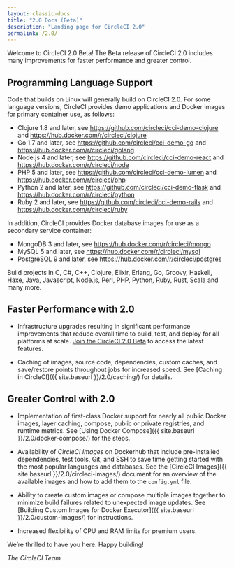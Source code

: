 ```yaml
---
layout: classic-docs
title: "2.0 Docs (Beta)"
description: "Landing page for CircleCI 2.0"
permalink: /2.0/
---
```


Welcome to CircleCI 2.0 Beta! The Beta release of CircleCI 2.0 includes many improvements for faster performance and greater control. 

## Programming Language Support

Code that builds on Linux will generally build on CircleCI 2.0. For some language versions, CircleCI provides demo applications and Docker images for primary container use, as follows: 

- Clojure 1.8 and later, see https://github.com/circleci/cci-demo-clojure and https://hub.docker.com/r/circleci/clojure
- Go 1.7 and later, see https://github.com/circleci/cci-demo-go and https://hub.docker.com/r/circleci/golang
- Node.js 4 and later, see https://github.com/circleci/cci-demo-react and https://hub.docker.com/r/circleci/node
- PHP 5 and later, see https://github.com/circleci/cci-demo-lumen and https://hub.docker.com/r/circleci/php
- Python 2 and later, see https://github.com/circleci/cci-demo-flask and https://hub.docker.com/r/circleci/python
- Ruby 2 and later, see https://github.com/circleci/cci-demo-rails and https://hub.docker.com/r/circleci/ruby 

In addition, CircleCI provides Docker database images for use as a secondary service container:

- MongoDB 3 and later, see https://hub.docker.com/r/circleci/mongo
- MySQL 5 and later, see https://hub.docker.com/r/circleci/mysql
- PostgreSQL 9 and later, see https://hub.docker.com/r/circleci/postgres

Build projects in C, C#, C++, Clojure, Elixir, Erlang, Go, Groovy, Haskell, Haxe, Java, Javascript, Node.js, Perl, PHP, Python, Ruby, Rust, Scala and many more. 

## Faster Performance with 2.0

- Infrastructure upgrades resulting in significant performance improvements that reduce overall time to build, test, and deploy for all platforms at scale. [Join the CircleCI 2.0 Beta](https://circleci.com/beta-access/) to access the latest features. 

- Caching of images, source code, dependencies, custom caches, and save/restore points throughout jobs for increased speed. See [Caching in CircleCI]({{ site.baseurl }}/2.0/caching/) for details.

## Greater Control with 2.0

- Implementation of first-class Docker support for nearly all public Docker images, layer caching, compose, public or private registries, and runtime metrics. See [Using Docker Compose]({{ site.baseurl }}/2.0/docker-compose/) for the steps.

- Availability of *CircleCI Images* on Dockerhub that include pre-installed dependencies, test tools, Git, and SSH to save  time getting started with the most popular languages and databases. See the [CircleCI Images]({{ site.baseurl }}/2.0/circleci-images/) document for an overview of the available images and how to add them to the `config.yml` file. 

- Ability to create custom images or compose multiple images together to minimize build failures related to unexpected image updates. See [Building Custom Images for Docker Executor]({{ site.baseurl }}/2.0/custom-images/) for instructions.

- Increased flexibility of CPU and RAM limits for premium users. 

We’re thrilled to have you here. Happy building!

_The CircleCI Team_
